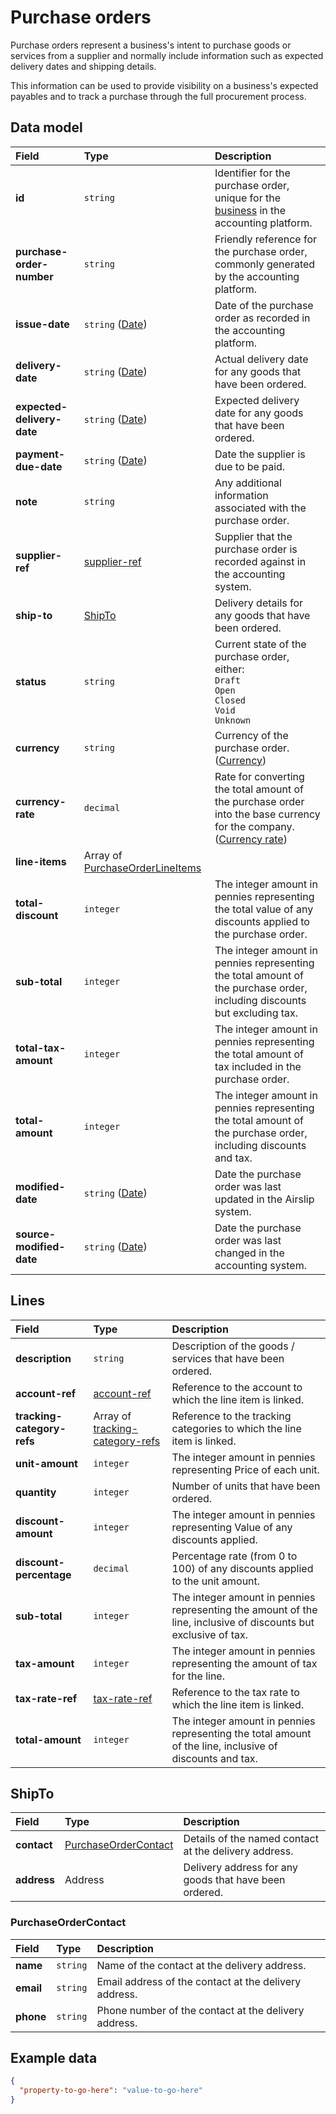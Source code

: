 # Purchase orders

Purchase orders represent a business's intent to purchase goods or services from a supplier and normally include information such as expected delivery dates and shipping details.

This information can be used to provide visibility on a business's expected payables and to track a purchase through the full procurement process.

## Data model

| Field | Type | Description |
| :- | :- | :- |
| **id** | `string` | Identifier for the purchase order, unique for the [business](/data-model/shared/business) in the accounting platform. |
| **purchase-order-number** | `string` | Friendly reference for the purchase order, commonly generated by the accounting platform. |
| **issue-date** | `string` ([Date](/data-model/shared/date/)) | Date of the purchase order as recorded in the accounting platform. |
| **delivery-date** | `string` ([Date](/data-model/shared/date/)) | Actual delivery date for any goods that have been ordered. |
| **expected-delivery-date** | `string` ([Date](/data-model/shared/date/)) | Expected delivery date for any goods that have been ordered. |
| **payment-due-date** | `string` ([Date](/data-model/shared/date/)) | Date the supplier is due to be paid. |
| **note** | `string` | Any additional information associated with the purchase order. |
| **supplier-ref** | [supplier-ref](/data-model/accounting/reference-types#supplierref) | Supplier that the purchase order is recorded against in the accounting system. |
| **ship-to** | [ShipTo](#ship-to) | Delivery details for any goods that have been ordered. |
| **status** | `string` | Current state of the purchase order, either:  <br>`Draft`  <br>`Open`  <br>`Closed`  <br>`Void`  <br>`Unknown` |
| **currency** | `string` | Currency of the purchase order.  <br>([Currency](/data-model/shared/currency/)) |
| **currency-rate** | `decimal` | Rate for converting the total amount of the purchase order into the base currency for the company. ([Currency rate](/data-model/shared/currency-rate)) |
| **line-items** | Array of [PurchaseOrderLineItems](#lines) |     |
| **total-discount** | `integer` | The integer amount in pennies representing the total value of any discounts applied to the purchase order. |
| **sub-total** | `integer` | The integer amount in pennies representing the total amount of the purchase order, including discounts but excluding tax. |
| **total-tax-amount** | `integer` | The integer amount in pennies representing the total amount of tax included in the purchase order. |
| **total-amount** | `integer` | The integer amount in pennies representing the total amount of the purchase order, including discounts and tax. |
| **modified-date** | `string` ([Date](/data-model/shared/date/)) | Date the purchase order was last updated in the Airslip system. |
| **source-modified-date** | `string` ([Date](/data-model/shared/date/)) | Date the purchase order was last changed in the accounting system. |

## Lines

| Field | Type | Description |
| :- | :- | :- |
| **description** | `string` | Description of the goods / services that have been ordered. |
| **account-ref** | [account-ref](/data-model/accounting/reference-types#account-ref) | Reference to the account to which the line item is linked. |
| **tracking-category-refs** | Array of [tracking-category-refs](/data-model/accounting/reference-types#tracking-category-ref) | Reference to the tracking categories to which the line item is linked. |
| **unit-amount** | `integer` | The integer amount in pennies representing Price of each unit. |
| **quantity** | `integer` | Number of units that have been ordered. |
| **discount-amount** | `integer` | The integer amount in pennies representing Value of any discounts applied. |
| **discount-percentage** | `decimal` | Percentage rate (from 0 to 100) of any discounts applied to the unit amount. |
| **sub-total** | `integer` | The integer amount in pennies representing the amount of the line, inclusive of discounts but exclusive of tax. |
| **tax-amount** | `integer` | The integer amount in pennies representing the amount of tax for the line. |
| **tax-rate-ref** | [tax-rate-ref](/data-model/accounting/reference-types#tax-rate-ref) | Reference to the tax rate to which the line item is linked. |
| **total-amount** | `integer` | The integer amount in pennies representing the total amount of the line, inclusive of discounts and tax. |

## ShipTo

| Field | Type | Description |
| :- | :- | :- |
| **contact** | [PurchaseOrderContact](#purchase-order-contact) | Details of the named contact at the delivery address. |
| **address** | Address | Delivery address for any goods that have been ordered. |

### PurchaseOrderContact

| Field | Type | Description |
| :- | :- | :- |
| **name** | `string` | Name of the contact at the delivery address. |
| **email** | `string` | Email address of the contact at the delivery address. |
| **phone** | `string` | Phone number of the contact at the delivery address. |

## Example data

```json
{
  "property-to-go-here": "value-to-go-here"
}
```